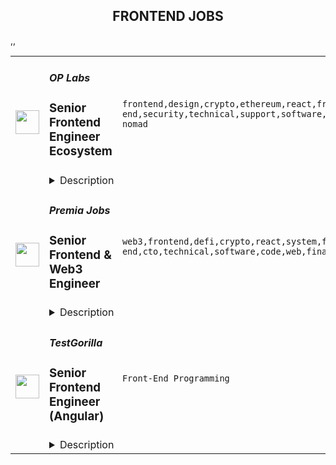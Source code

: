 <div align="center"><h2>FRONTEND JOBS</h2></div><table><tr>
                <td width="100" height="100" rowspan="2">
                    <img src="https://remoteok.com/assets/img/jobs/dde93ea7f1d4a7df0f86cb2260e3500c1677482138.peg" width="38px" height="auto">
                </td>
                <td width="300">
                    <h5>OP Labs</h5>
                    <h3>Senior Frontend Engineer Ecosystem</h3>
                </td>
                <td width="300">
                    <code>frontend,design,crypto,ethereum,react,front-end,security,technical,support,software,growth,ui,code,web,javascript,typescript,senior,analytics,recruiting,engineer,digital nomad</code>
                </td>
                <td width="200">
                <text>16 days ago</text>
                </td>
                <td width="100" rowspan="2">
                <a href="https://remoteOK.com/remote-jobs/remote-senior-frontend-engineer-ecosystem-op-labs-200893" align="right" target="_blank">Apply</a>
                </td>
            </tr>
            <tr>
                <td colspan="3">
                <details><summary>Description</summary>
                <div class="content-intro">
<p>From the code to the values, we are Ethereum-aligned. We believe Ethereum has the potential to solve some of humanityâs most crucial coordination issues. Since our initial inception as a non-profit research group, we have have sought to scale both its technology and values.</p>
<p>At present the most pressing bottleneck to the growth of Ethereum is its performance and scalability. We are building the most elegant solution to this problem. We do this out in the open because we believe in open source and its ability to accelerate innovation.</p>
<p>Not only do we improve Ethereum's performance by orders of magnitude, we donate 100% of the profits generated from doing so to Ethereum public goods. We do this because we believe the future of the open internet is too important to be left to chance. By operating as a Public Benefit Corporation we're able to align private incentives with public good and create a positive-sum economic model that provides a sustainable future for the internet.</p>
</div><p>We are hiring a Frontend Engineer to join our Ecosystem pod in building products that drive growth to Optimism. The person in this role will work closely with product, design and analytics teams and have a meaningful impact on the Optimism user experience.</p>
<h3>What are the role responsibilities?</h3>
<ul>
<li>Shape and build products that drive growth of the protocol</li>
<li>Contribute to iterations on Optimismâs governance and identity work</li>
<li>Work with launch partners from across the Ethereum ecosystem</li>
<li>Collect and provide feedback on the Optimism builder experience</li>
<li>Work with design team to fine-tune the Optimism design system</li>
<li>Create smooth and elegant user experience with modern-day Javascript based UI frameworks like React</li>
</ul>
<h3>What skills do you bring?</h3>
<ul>
<li>A strong background in product-centric software development </li>
<li>Experience working on a highly cross-functional team</li>
<li>Fluency in React and Typescript with knowledge of current best practices and understanding of the trends and technical progression of web frameworks and design patterns</li>
<li>Familiarity with front-end architecture, including performance, security and usability</li>
<li>Experience implementing web experiences for desktop and responsive experiences for mobile</li>
<li>Knowledge of blockchain fundamentals and the crypto landscape a strong plus</li>
</ul>
<h3>Recent Eosystem Pod projects:</h3>
<ul>
<li>
<a href="https://app.optimism.io/quests" rel="noopener noreferrer nofollow">Quests</a> (onboarding)</li>
<li>
<a href="https://community.optimism.io/docs/governance/attestation-station/" rel="noopener noreferrer nofollow">The AttestationStation</a> (identity layer)</li>
<li>
<a href="https://app.optimism.io/optimist-nft" rel="noopener noreferrer nofollow">The Optimist NFT</a> (identity layer)</li>
</ul><div class="content-conclusion">
<h3>What you'll like about us:</h3>
<ul>
<li>We take care of our employeesâfrom fully paid medical, dental and vision to a 4% 401K match, we've got you coveredâlearn more about our<a href="https://oplabs.notion.site/OP-Labs-PBC-Hiring-FAQ-79f82dd0763e4344b99e9ce3ea1728da" target="_blank" rel="noopener noreferrer nofollow"> <strong>benefits, culture and all recruiting FAQ here.</strong></a>
</li>
<li>We take pride in the accomplishments of our teammates and support each other in doing the best work of our careers.</li>
<li>Our team is a diverse group of people from a variety of backgrounds and interests. We cherish our eclecticism and consider it a great strength.</li>
<li>We have a transparent, feedback-driven and fun-centric culture.</li>
<li>We are a team of buildersâour founding team has been working on Ethereum scalability since 2015.</li>
</ul>
<p><strong>We strongly encourage candidates of all different backgrounds to apply.</strong> We believe that our work is stronger with a variety of perspectives, and weâre eager to further diversify our company. If you have a background that you feel would make an impact at Optimism, please consider applying. Weâre committed to building an inclusive, supportive place for you to do the best work of your career.</p>
</div><br/><br/>Please mention the word **OVERTAKE** and tag RMzUuMjE0LjE3My4yMjI= when applying to show you read the job post completely (#RMzUuMjE0LjE3My4yMjI=). This is a beta feature to avoid spam applicants. Companies can search these words to find applicants that read this and see they're human.
                </details>
                </td>
            </tr>,<tr>
                <td width="100" height="100" rowspan="2">
                    <img src="https://remoteok.com/assets/img/jobs/e42d39f81ce6a22e194c5ad651578a341677482126.peg" width="38px" height="auto">
                </td>
                <td width="300">
                    <h5>Premia Jobs</h5>
                    <h3>Senior Frontend & Web3 Engineer</h3>
                </td>
                <td width="300">
                    <code>web3,frontend,defi,crypto,react,system,front-end,cto,technical,software,code,web,financial,senior,marketing,analytics,engineer,engineering</code>
                </td>
                <td width="200">
                <text>16 days ago</text>
                </td>
                <td width="100" rowspan="2">
                <a href="https://remoteOK.com/remote-jobs/remote-senior-frontend-web3-engineer-premia-jobs-200892" align="right" target="_blank">Apply</a>
                </td>
            </tr>
            <tr>
                <td colspan="3">
                <details><summary>Description</summary>
                <div><b>Senior Frontend & Web3 Engineer - Remote</b></div><div><br></div><div>Premia is a decentralized options platform connecting traders and liquidity providers of all backgrounds.  Offering non-custodial options to hedge, speculate, or earn yield on your digital assets.  Premia offers first of its kind automated market maker solutions in the DeFi space for Options Contracts through our use of Smart Liquidity Pools and Dynamic Pricing.  Premia enables best-in-class pricing based on market volatility, providing fully-featured peer-to-pool trading and capital efficiency to DeFi options.</div><div> </div><div>We are one of the smallest and most impactful teams in crypto. We are a globally distributed organization, with all positions being fully remote.</div><div> </div><div>Weâre looking for a passionate, self-motivated engineer to help us build the next generation of financial products. As a dedicated frontend hire, you will gain ownership over our existing suite of web products, as well as the ability to influence the creation, design, and execution of future products. You will be responsible for ensuring a consistent, high-quality user experience across trading interfaces, data-heavy analytics pages, documentation portals and more.</div><div><b> </b></div><div><b>Who are you?</b></div><div><span style="font-size:11pt;">A senior-level front-end engineer (JS/TS + React veteran) who is also crypto-native. At the very least, you understand and hold crypto assets or ideally have developed decentralized applications leveraging blockchain technology before, preferably EVM-compatible. </span></div><div><br></div><div><span style="font-size:11pt;">You are passionate about building bleeding-edge technology for the next iteration of the internet with the use of cryptography and understand the necessity for building beautiful and user-friendly GUIs in order to facilitate the transition to web3. </span></div><div><br></div><div><span style="font-size:11pt;">You have experience and are culturally aligned with fast-moving small teams. You have worked at remote (globally distributed) startups before. You are self-driven, are comfortable wearing many hats, can ship patches and features swiftly when needed. You can identify company priorities, own them, and iterate quickly to ship the best solution.</span></div><div><br></div><div><span style="font-size:11pt;">You can write and speak fluent English and have great communication skills.</span></div><div><br></div><div><b>The Role:</b></div><div><span style="font-size:11pt;">Engineers at Premia work with our CTO and our existing engineering team to innovate, architect, and develop user-facing features and new iterations of the Premia app, as well as our event indexing system (The Graph).</span></div><div><br></div><div><span style="font-size:11pt;">In addition, you will work closely with other departments such as Design, QA, Operations, and Marketing teams to successfully execute the implementation, testing, and deployment of new features.</span></div><div><br></div><div><span style="font-size:11pt;">As a senior engineer, you will help (mentor) other members of the team, and will make sure components and app pages are well optimized and running smoothly. </span></div><div><br></div><div><b>Responsibilities</b></div><div><span style="font-size:11pt;">-Design, scope, and estimate complex features at the component level.</span></div><div><span style="font-size:11pt;">-Build, test, and ship features, patches, and updates to our web app.</span></div><div><span style="font-size:11pt;">-Collaborate with the team and cross-functional partners on all aspects of product development.</span></div><div><span style="font-size:11pt;">-Identify and advocate for team-wide areas of improvement and best practices.</span></div><div><span style="font-size:11pt;">-Mentor team members to refine their technical and architectural skills.</span></div><div><span style="font-size:11pt;">-Help maintain our subgraph repository written in AssemblyScript (JS subset)</span></div><div><br></div><div><b>Requirements</b></div><div><span style="font-size:11pt;">-Experience owning and shipping products</span></div><div><span style="font-size:11pt;">-5+ years of industry experience in software engineering</span></div><div>
<span style="font-size:11pt;">-A mastery of Javascript, Typescript, and React with an understanding of encryption and cryptography </span> <span style="font-size:11pt;">fundamentals.</span>
</div><div><span style="font-size:11pt;">-Experience working with GraphQL</span></div><div><span style="font-size:11pt;">-Basic web3 understanding: Wallets, transactions, explorers, POW/POS, gas price, etc.</span></div><div><span style="font-size:11pt;">-Ability to quickly iterate and ship code using test-driven development patterns</span></div><div><span style="font-size:11pt;">-Ability to build modern, event-driven React frontends, converting Figma designs into functional components</span></div><div><span style="font-size:11pt;">-Mastery of CSS, preferably via a library like MaterialUI</span></div><div><span style="font-size:11pt;">-Experience with version control, such as Git</span></div><div><span style="font-size:11pt;">-Knowledge of engineering best practices such as continuous integration</span></div><div><span style="font-size:11pt;">-Exceptional judgment, problem-solving skills, and an analytical mindset</span></div><div><span style="font-size:11pt;">-Ability to work in areas beyond your comfort zone and motivated by personal growth</span></div><div><span style="font-size:11pt;">-A passion for learning and a self-awareness of your learning style</span></div><div><span style="font-size:11pt;">-(Nice to have) Previous experience with web3.js or ethers.js libraries. </span></div><div><br></div><div><b>Benefits</b></div><div>Work from anywhere (Remote first), Flexible working hours, Flexible vacation policy, Competitive Salary + Token bonus (portion or all can be paid in Crypto).  Premia is committed to a diverse and inclusive workplace and is an equal opportunity employer. We do not discriminate on the basis of race, national origin, gender, gender identity, sexual orientation, protected veteran status, disability, age, or other legally protected status.</div><div><br></div><div>Premia welcomes all qualified persons to apply. Compensation will be competitive and commensurate with experience. This is a full time role.</div><div><br></div><div>To find out more you can view their website at <a href="https://premia.finance/" class="postings-link" rel="noopener noreferrer nofollow">https://premia.finance/</a>
</div><br/><br/>Please mention the word **EXPERTLY** and tag RMzUuMjE0LjE3My4yMjI= when applying to show you read the job post completely (#RMzUuMjE0LjE3My4yMjI=). This is a beta feature to avoid spam applicants. Companies can search these words to find applicants that read this and see they're human.
                </details>
                </td>
            </tr>,<tr>
                <td width="100" height="100" rowspan="2">
                    <img src="https://wwr-pro.s3.amazonaws.com/logos/0071/4666/logo.gif" width="38px" height="auto">
                </td>
                <td width="300">
                    <h5>TestGorilla</h5>
                    <h3> Senior Frontend Engineer (Angular)</h3>
                </td>
                <td width="300">
                    <code>Front-End Programming</code>
                </td>
                <td width="200">
                <text>1 days ago</text>
                </td>
                <td width="100" rowspan="2">
                <a href="https://weworkremotely.com/remote-jobs/testgorilla-senior-frontend-engineer-angular-2" align="right" target="_blank">Apply</a>
                </td>
            </tr>
            <tr>
                <td colspan="3">
                <details><summary>Description</summary>
                <img src="https://we-work-remotely.imgix.net/logos/0071/4666/logo.gif?ixlib=rails-4.0.0&w=50&h=50&dpr=2&fit=fill&auto=compress" />

<p>
  <strong>Headquarters:</strong> Amsterdam, The Netherlands
    <br /><strong>URL:</strong> <a href="https://www.testgorilla.com/">https://www.testgorilla.com/</a>
</p>

<div>Hi there,<br><br>
</div><div>I’m Nicolas, TestGorilla’s Head of Engineering. We’re a fast-growing HR tech startup that helps hiring teams make better hiring decisions faster and bias-free.<br><br>
</div><div>Over the past year, we’ve experienced tremendous growth. More than 8,000 companies have replaced CVs with our assessments to screen candidates in an unbiased and data-driven way.<br><br>
</div><div>As we scale our efforts in 2023 and beyond, we’re looking for a <strong>Senior Frontend Engineer</strong> who’s passionate about joining our quest to help people land dream jobs.<br><br>
</div><div>
<br><br>
</div><h1>The proposition</h1><ul>
<li>Helping shape a fast-growing HR tech startup as an early employee</li>
<li>Fully remote position with bright, motivated, and friendly colleagues around the world </li>
<li>Competitive salary incl. bonus and stock options</li>
<li>Flexible hours and vacation</li>
<li>Paid parental leave </li>
<li>€1000 remote working budget per year</li>
<li>3.5% of salary learning &amp; development budget</li>
</ul><div>
<br><br>
</div><h1>The role in context</h1><div>We are looking for a <strong>Senior Frontend Engineer</strong> to join our engineering department and help us bring our product to Enterprise level maturity. Your work will directly impact hundreds of thousands of users around the world.</div><div> </div><div>As a senior member of the engineering team, you will build and deliver frontend solutions to provide extraordinary product experiences for our users, including SPAs and reusable components for the rapid growth of all our products.</div><div> </div><div>You’ll own the design, code, and deployment of solutions and make sure they perform and scale in production. </div><div> <br><br>
</div><h1>You’ll spend time on the following</h1><ul>
<li>Take full <strong>ownership</strong> of the frontend; from low-level optimizations to improving user experience</li>
<li>Build <strong>reusable</strong> code and libraries for future use</li>
<li>Ensure the technical feasibility of <a href="https://www.testgorilla.com/test-library/role-specific-skills-tests/ux-ui-design-test/">UI/UX designs</a> and propose features and functionalities to the product team</li>
<li>
<strong>Optimize</strong> the application for maximum speed and scalability</li>
<li>Lead the entire <strong>software development and delivery</strong> cycle from ideation to deployment and everything in between</li>
<li>Efficiently utilize <strong>DevOps</strong> tools and practices to deliver high-quality software as well as value to end customers as early as possible</li>
<li>Work in a collaborative, talented <strong>distributed team</strong> across Europe, United States, South America, and Asia</li>
<li>You will act as a <strong>mentor</strong> for less-experienced team members through both your technical knowledge and leadership skills</li>
</ul><div>
<br><br>
</div><h1>Here’s what we’re looking for</h1><ul>
<li>You are inspired by our mission to put <em>one billion people in dream jobs</em>
</li>
<li>You are fully aligned with our <a href="https://www.testgorilla.com/careers/">values</a>
</li>
<li>Experience designing, implementing, running, and maintaining production front-end code using modern client-side development frameworks based on JS/TS such as <a href="https://www.testgorilla.com/test-library/programming-skills-tests/angular-test/">Angular</a>
</li>
<li>You strive for excellence: pixel-perfect, high-quality code, and lightning-fast load times</li>
<li>You care deeply about building a world-class engineering team</li>
<li>You have a solid understanding ofUX/UI design, usability, and accessibility</li>
<li>You are passionate about improving skills and learning new technologies</li>
<li>You enjoy influencing others and always advocate for technical excellence while being open to change</li>
<li>You’re resilient in ambiguous situations and can approach challenges from multiple perspectives</li>
<li>You have strong written and verbal communication skills. You can validate your decisions and communicate them clearly</li>
</ul><div>We typically expect candidates with at least <strong><em>7 years of  Senior Frontend Engineer experience</em></strong> to have the skills mentioned above.<br><br>
</div><h1>Bonus points if ...</h1><ul>
<li>you have experience in a SaaS product based company</li>
<li>you are comfortable with Agile methods, such as Extreme Programming (XP), Scrum, and/or Kanban</li>
<li>you have a working knowledge of cloud technology such as <a href="https://www.testgorilla.com/test-library/role-specific-skills-tests/aws-test/">AWS</a>, Azure, Kubernetes, and Docker</li>
</ul><div><br></div><h1>Interested?</h1><div>Here at TestGorilla, we eat our own dog food. We use our assessment platform to make sure we make the best hiring decisions faster and bias-free. I took one too and I enjoyed it!<br><br>
</div><div>So if this role sounds like a good fit for you, I’d like you to take an assessment so we can get a better idea about whether you would fit the role. It’s also a great opportunity for you to get to know our product!<br><br>
</div><div>If you’re hired, I’ll do everything I can to help you succeed at <a href="https://www.testgorilla.com/">TestGorilla</a> and throughout the rest of your career.</div>

<p><strong>To apply:</strong> <a href="https://weworkremotely.com/remote-jobs/testgorilla-senior-frontend-engineer-angular-2">https://weworkremotely.com/remote-jobs/testgorilla-senior-frontend-engineer-angular-2</a></p>

                </details>
                </td>
            </tr></table>